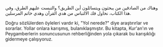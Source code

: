 وهناك من الصادقين من يبحثون ويتسائلون أين الطريق؟ والتبست عليهم الطرق، وفي هذا الكتاب، نحاول فك الالتباس من هدي القرآن وهدي خاتم المرسلين.

Doğru sözlülerden öyleleri vardır ki, "Yol nerede?" diye araştırırlar ve sorarlar. Yollar onlara karışmış, bulanıklaşmıştır. Bu kitapta, Kur'an'ın ve Peygamberlerin sonuncusunun rehberliğinden yola çıkarak bu karışıklığı gidermeye çalışıyoruz.